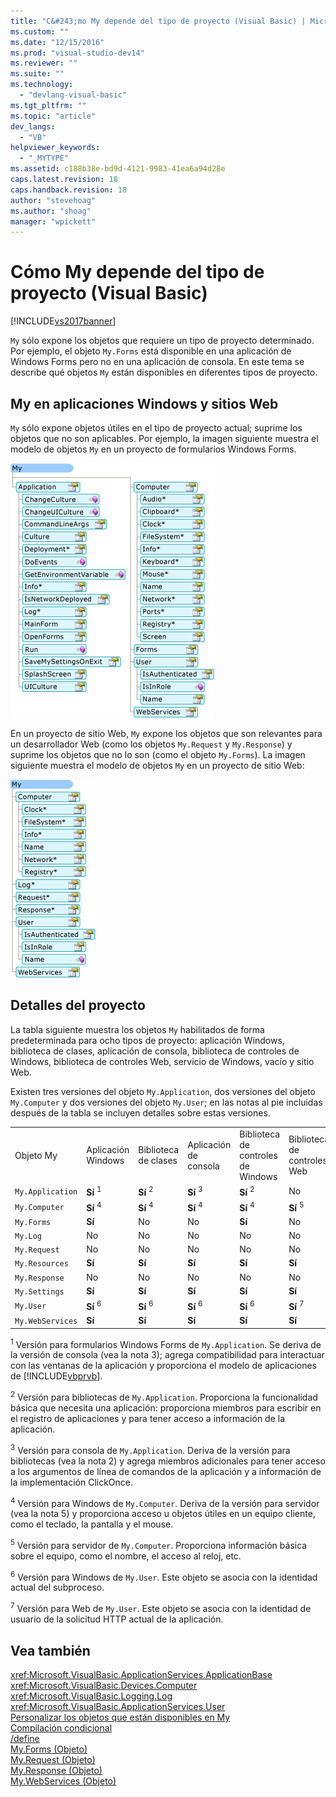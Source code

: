 ```yaml
---
title: "C&#243;mo My depende del tipo de proyecto (Visual Basic) | Microsoft Docs"
ms.custom: ""
ms.date: "12/15/2016"
ms.prod: "visual-studio-dev14"
ms.reviewer: ""
ms.suite: ""
ms.technology: 
  - "devlang-visual-basic"
ms.tgt_pltfrm: ""
ms.topic: "article"
dev_langs: 
  - "VB"
helpviewer_keywords: 
  - "_MYTYPE"
ms.assetid: c188b38e-bd9d-4121-9983-41ea6a94d28e
caps.latest.revision: 18
caps.handback.revision: 18
author: "stevehoag"
ms.author: "shoag"
manager: "wpickett"
---
```

# C&#243;mo My depende del tipo de proyecto (Visual Basic)
[!INCLUDE[vs2017banner](../../../csharp/includes/vs2017banner.md)]

`My` sólo expone los objetos que requiere un tipo de proyecto determinado.  Por ejemplo, el objeto `My.Forms` está disponible en una aplicación de Windows Forms pero no en una aplicación de consola.  En este tema se describe qué objetos `My` están disponibles en diferentes tipos de proyecto.  
  
## My en aplicaciones Windows y sitios Web  
 `My` sólo expone objetos útiles en el tipo de proyecto actual; suprime los objetos que no son aplicables.  Por ejemplo, la imagen siguiente muestra el modelo de objetos `My` en un proyecto de formularios Windows Forms.  
  
 ![Forma de My en una aplicación de Windows Forms](../../../visual-basic/developing-apps/development-with-my/media/myinwinform.png "MyInWinForm")  
  
 En un proyecto de sitio Web, `My` expone los objetos que son relevantes para un desarrollador Web \(como los objetos `My.Request` y `My.Response`\) y suprime los objetos que no lo son \(como el objeto `My.Forms`\).  La imagen siguiente muestra el modelo de objetos `My` en un proyecto de sitio Web:  
  
 ![Forma de My en una aplicación Web](../../../visual-basic/developing-apps/development-with-my/media/myinweb.png "MyInWeb")  
  
## Detalles del proyecto  
 La tabla siguiente muestra los objetos `My` habilitados de forma predeterminada para ocho tipos de proyecto: aplicación Windows, biblioteca de clases, aplicación de consola, biblioteca de controles de Windows, biblioteca de controles Web, servicio de Windows, vacío y sitio Web.  
  
 Existen tres versiones del objeto `My.Application`, dos versiones del objeto `My.Computer` y dos versiones del objeto `My.User`; en las notas al pie incluidas después de la tabla se incluyen detalles sobre estas versiones.  
  
||||||||||  
|-|-|-|-|-|-|-|-|-|  
|Objeto My|Aplicación Windows|Biblioteca de clases|Aplicación de consola|Biblioteca de controles de Windows|Biblioteca de controles Web|Servicio de Windows|Vacío|Sitio Web|  
|`My.Application`|**Sí** <sup>1</sup>|**Sí** <sup>2</sup>|**Sí** <sup>3</sup>|**Sí** <sup>2</sup>|No|**Sí** <sup>3</sup>|No|No|  
|`My.Computer`|**Sí** <sup>4</sup>|**Sí** <sup>4</sup>|**Sí** <sup>4</sup>|**Sí** <sup>4</sup>|**Sí** <sup>5</sup>|**Sí** <sup>4</sup>|No|**Sí** <sup>5</sup>|  
|`My.Forms`|**Sí**|No|No|**Sí**|No|No|No|No|  
|`My.Log`|No|No|No|No|No|No|No|**Sí**|  
|`My.Request`|No|No|No|No|No|No|No|**Sí**|  
|`My.Resources`|**Sí**|**Sí**|**Sí**|**Sí**|**Sí**|**Sí**|No|No|  
|`My.Response`|No|No|No|No|No|No|No|**Sí**|  
|`My.Settings`|**Sí**|**Sí**|**Sí**|**Sí**|**Sí**|**Sí**|No|No|  
|`My.User`|**Sí** <sup>6</sup>|**Sí** <sup>6</sup>|**Sí** <sup>6</sup>|**Sí** <sup>6</sup>|**Sí** <sup>7</sup>|**Sí** <sup>6</sup>|No|**Sí** <sup>7</sup>|  
|`My.WebServices`|**Sí**|**Sí**|**Sí**|**Sí**|**Sí**|**Sí**|No|No|  
  
 <sup>1</sup> Versión para formularios Windows Forms de `My.Application`.  Se deriva de la versión de consola \(vea la nota 3\); agrega compatibilidad para interactuar con las ventanas de la aplicación y proporciona el modelo de aplicaciones de [!INCLUDE[vbprvb](../../../csharp/programming-guide/concepts/linq/includes/vbprvb_md.md)].  
  
 <sup>2</sup> Versión para bibliotecas de `My.Application`.  Proporciona la funcionalidad básica que necesita una aplicación: proporciona miembros para escribir en el registro de aplicaciones y para tener acceso a información de la aplicación.  
  
 <sup>3</sup> Versión para consola de `My.Application`.  Deriva de la versión para bibliotecas \(vea la nota 2\) y agrega miembros adicionales para tener acceso a los argumentos de línea de comandos de la aplicación y a información de la implementación ClickOnce.  
  
 <sup>4</sup> Versión para Windows de `My.Computer`.  Deriva de la versión para servidor \(vea la nota 5\) y proporciona acceso u objetos útiles en un equipo cliente, como el teclado, la pantalla y el mouse.  
  
 <sup>5</sup> Versión para servidor de `My.Computer`.  Proporciona información básica sobre el equipo, como el nombre, el acceso al reloj, etc.  
  
 <sup>6</sup> Versión para Windows de `My.User`.  Este objeto se asocia con la identidad actual del subproceso.  
  
 <sup>7</sup> Versión para Web de `My.User`.  Este objeto se asocia con la identidad de usuario de la solicitud HTTP actual de la aplicación.  
  
## Vea también  
 <xref:Microsoft.VisualBasic.ApplicationServices.ApplicationBase>   
 <xref:Microsoft.VisualBasic.Devices.Computer>   
 <xref:Microsoft.VisualBasic.Logging.Log>   
 <xref:Microsoft.VisualBasic.ApplicationServices.User>   
 [Personalizar los objetos que están disponibles en My](../../../visual-basic/developing-apps/customizing-extending-my/customizing-which-objects-are-available-in-my.md)   
 [Compilación condicional](../../../visual-basic/programming-guide/program-structure/conditional-compilation.md)   
 [\/define](../../../visual-basic/reference/command-line-compiler/define.md)   
 [My.Forms \(Objeto\)](../../../visual-basic/language-reference/objects/my-forms-object.md)   
 [My.Request \(Objeto\)](../../../visual-basic/language-reference/objects/my-request-object.md)   
 [My.Response \(Objeto\)](../../../visual-basic/language-reference/objects/my-response-object.md)   
 [My.WebServices \(Objeto\)](../../../visual-basic/language-reference/objects/my-webservices-object.md)